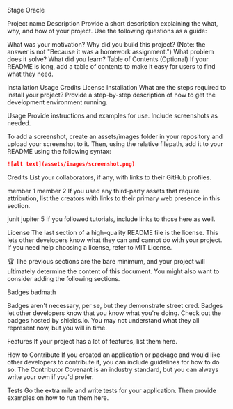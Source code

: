 Stage Oracle

Project name
Description
Provide a short description explaining the what, why, and how of your project. Use the following questions as a guide:

What was your motivation?
Why did you build this project? (Note: the answer is not "Because it was a homework assignment.")
What problem does it solve?
What did you learn?
Table of Contents (Optional)
If your README is long, add a table of contents to make it easy for users to find what they need.

Installation
Usage
Credits
License
Installation
What are the steps required to install your project? Provide a step-by-step description of how to get the development environment running.

Usage
Provide instructions and examples for use. Include screenshots as needed.

To add a screenshot, create an assets/images folder in your repository and upload your screenshot to it. Then, using the relative filepath, add it to your README using the following syntax:

```md
![alt text](assets/images/screenshot.png)
```
Credits
List your collaborators, if any, with links to their GitHub profiles.

member 1
member 2
If you used any third-party assets that require attribution, list the creators with links to their primary web presence in this section.

junit jupiter 5
If you followed tutorials, include links to those here as well.

License
The last section of a high-quality README file is the license. This lets other developers know what they can and cannot do with your project. If you need help choosing a license, refer to MIT License.

🏆 The previous sections are the bare minimum, and your project will ultimately determine the content of this document. You might also want to consider adding the following sections.

Badges
badmath

Badges aren't necessary, per se, but they demonstrate street cred. Badges let other developers know that you know what you're doing. Check out the badges hosted by shields.io. You may not understand what they all represent now, but you will in time.

Features
If your project has a lot of features, list them here.

How to Contribute
If you created an application or package and would like other developers to contribute it, you can include guidelines for how to do so. The Contributor Covenant is an industry standard, but you can always write your own if you'd prefer.

Tests
Go the extra mile and write tests for your application. Then provide examples on how to run them here.
